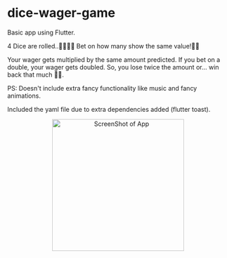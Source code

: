 # dice-wager-game
Basic app using Flutter.

4 Dice are rolled..🎲🎲🎲🎲
Bet on how many show the same value!💸💸

Your wager gets multiplied by the same amount predicted. If you bet on a double, your wager gets doubled.
So, you lose twice the amount or... win back that much 👀👀.

PS: Doesn't include extra fancy functionality like music and fancy animations.

Included the yaml file due to extra dependencies added (flutter toast).


<div align="center">
<img src="https://github.com/user-attachments/assets/c4f547ca-d488-427d-a08d-1aa7e6cccb52" alt="ScreenShot of App" height = "300" width="300" align="center">
</div>
